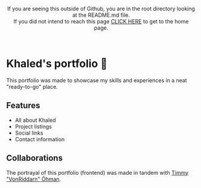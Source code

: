 <p align="center">
  If you are seeing this outside of Github, you are in the root directory looking at the README.md file.<br />
  If you did not intend to reach this page <a href="https://khaledzra.github.io/public/index.html">CLICK HERE</a> to get to the home page.
</p>
<br />

# Khaled's portfolio 💼
This portfolio was made to showcase my skills and experiences in a neat "ready-to-go" place. <br />

## Features
* All about Khaled
* Project listings
* Social links
* Contact information

## Collaborations
The portrayal of this portfolio (frontend) was made in tandem with <a href="https://github.com/VonRiddarn">Timmy "VonRiddarn" Öhman</a>.<br />
